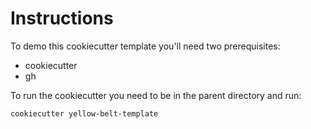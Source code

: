 # Instructions

To demo this cookiecutter template you'll need two prerequisites:

- cookiecutter
- gh

To run the cookiecutter you need to be in the parent directory and run:

```sh
cookiecutter yellow-belt-template
```
